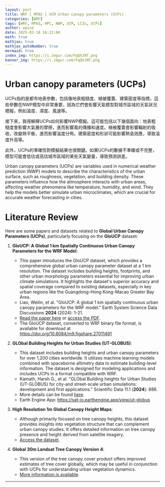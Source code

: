 ```yaml
---
layout: post
title: WRF | MPAS | UCM Urban canopy parameters (UCPs)
categories: [WRF]
tags: [WRF, MPAS, HPC, NWP, UCM, LCZs, UCPs]
author: wpsze
date: 2025-02-18 16:22:00
math: true
mathjax: true
mathjax_autoNumber: true
mermaid: true
index_img: https://i.imgur.com/FqQXJNT.png
banner_img: https://i.imgur.com/FqQXJNT.png
---
```


# Urban canopy parameters (UCPs)

UCPs指的是都市地表參數，包括像地表粗糙度、植被覆蓋、建築密度等指標。這些參數在NWP模型中非常重要，因為它們會影響天氣模型對城市區域的天氣狀況模擬，例如溫度、濕度、風速等。

接下來，我得解釋UCPs如何影響NWP模擬。這可能包括以下幾個面向：地表粗糙度會影響大氣層的摩擦，進而影響風的傳播和速度。植被覆蓋會影響輻射的吸收，改變熱平衡，進而影響溫度分佈。建築密度和形狀可能影響熱島效應，導致溫度升高等。

此外，UCPs的準確性對模擬結果也很關鍵。如果UCPs的數據不準確或不完整，模型可能會低估或高估城市區域的某些天氣變量，導致預測誤差。

Urban canopy parameters (UCPs) are variables used in numerical weather prediction (NWP) models to describe the characteristics of the urban surface, such as roughness, vegetation, and building density. These parameters influence how the atmosphere interacts with urban areas, affecting weather phenomena like temperature, humidity, and wind. They help the models better simulate urban microclimates, which are crucial for accurate weather forecasting in cities.

# Literature Review 

Here are some papers and datasets related to **Global Urban Canopy Parameters (UCPs)**, particularly focusing on the **GloUCP** dataset:

1. **GloUCP: A Global 1 km Spatially Continuous Urban Canopy Parameters for the WRF Model**:
   - This paper introduces the GloUCP dataset, which provides a comprehensive global urban canopy parameter dataset at a 1 km resolution. The dataset includes building heights, footprints, and other urban morphology parameters essential for improving urban climate simulations. It highlights the dataset's superior accuracy and spatial coverage compared to existing datasets, especially in key urban regions like the Guangdong-Hong Kong-Macao Greater Bay Area.
   - Liao, Weilin, et al. "GloUCP: A global 1 km spatially continuous urban canopy parameters for the WRF model." Earth System Science Data Discussions **2024** (2024): 1-21.
   - [Read the paper here](https://essd.copernicus.org/preprints/essd-2024-408/) or [access the PDF](https://essd.copernicus.org/preprints/essd-2024-408/essd-2024-408.pdf).
   - The GloUCP dataset, converted to WRF binary file format, is available for download at <https://doi.org/10.6084/m9.figshare.27011491>

2. **GLObal Building Heights for Urban Studies (UT-GLOBUS)**:
   - This dataset includes building heights and urban canopy parameters for over 1,200 cities worldwide. It utilizes machine learning models combined with spaceborne altimetry data to estimate building-level information. The dataset is designed for modeling applications and includes UCPs in a format compatible with WRF.
   - Kamath, Harsh G., et al. "GLObal Building heights for Urban Studies (UT-GLOBUS) for city-and street-scale urban simulations: development and first applications." Scientific Data 11.1 (**2024**): 886.
   - More details can be found [here](https://gee-community-catalog.org/projects/utglobus/).
   - Earth Engine App: <https://sat-io.earthengine.app/view/ut-globus> 

3. **High Resolution 1m Global Canopy Height Maps**:
   - Although primarily focused on tree canopy heights, this dataset provides insights into vegetation structure that can complement urban canopy studies. It offers detailed information on tree canopy presence and height derived from satellite imagery.
   - [Access the dataset](https://gee-community-catalog.org/projects/meta_trees/).

4. **Global 30m Landsat Tree Canopy Version 4**:
   - This version of the tree canopy cover product offers improved estimates of tree cover globally, which may be useful in conjunction with UCPs for understanding urban vegetation dynamics.
   - [More information is available](https://lcluc.umd.edu/metadata/global-30m-landsat-tree-canopy-version-4).

---